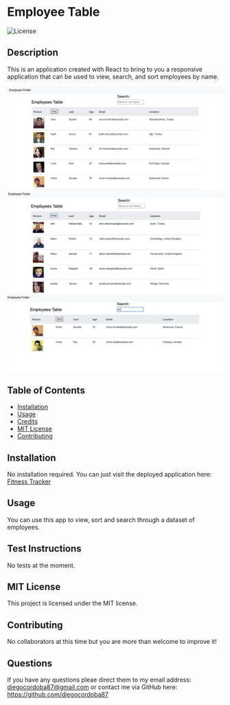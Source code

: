 # Employee Table

![License](https://img.shields.io/badge/License-MIT-red)


## Description
This is an application created with React to bring to you a responsive application that can be used to view, search, and sort employees by name.

![EmployeeTable](images/startingScreen.png) 
![Workout Dashboard](images/alphabeticalOrder.png) 
![Fitness Tracker](images/filteredByName.png)



## Table of Contents 
* [Installation](#installation)
* [Usage](#usage)
* [Credits](#credits)
* [MIT License](#MIT-License)
* [Contributing](#Contributing)


## Installation
No installation required.  You can just visit the deployed application here:
[Fitness Tracker](https://glacial-harbor-00867.herokuapp.com/)


## Usage 
You can use this app to view, sort and search through a dataset of employees.


## Test Instructions

No tests at the moment.


## MIT License

This project is licensed under the MIT license.


## Contributing

No collaborators at this time but you are more than welcome to improve it!

## Questions

If you have any questions pleae direct them to my email address: diegocordoba87@gmail.com or contact me via GitHub here: 
https://github.com/diegocordoba87
 

